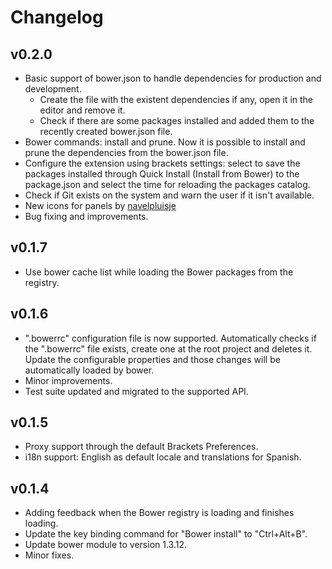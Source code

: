# Changelog

## v0.2.0
* Basic support of bower.json to handle dependencies for production and development.
    - Create the file with the existent dependencies if any, open it in the editor and remove it.
    - Check if there are some packages installed and added them to the recently created bower.json file.
* Bower commands: install and prune. Now it is possible to install and prune the dependencies from
the bower.json file.
* Configure the extension using brackets settings: select to save the packages installed through
Quick Install (Install from Bower) to the package.json and select the time for reloading the
packages catalog.
* Check if Git exists on the system and warn the user if it isn't available.
* New icons for panels by [navelpluisje](https://github.com/navelpluisje)
* Bug fixing and improvements.

## v0.1.7
* Use bower cache list while loading the Bower packages from the registry.

## v0.1.6
* ".bowerrc" configuration file is now supported. Automatically checks if the ".bowerrc"
file exists, create one at the root project and deletes it. Update the configurable
properties and those changes will be automatically loaded by bower.
* Minor improvements.
* Test suite updated and migrated to the supported API.

## v0.1.5
* Proxy support through the default Brackets Preferences.
* i18n support: English as default locale and translations for Spanish.

## v0.1.4
* Adding feedback when the Bower registry is loading and finishes loading.
* Update the key binding command for "Bower install" to "Ctrl+Alt+B".
* Update bower module to version 1.3.12.
* Minor fixes.
